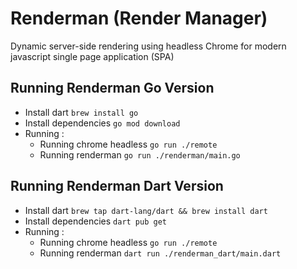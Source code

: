 # Renderman (Render Manager)

Dynamic server-side rendering using headless Chrome for modern javascript single page application (SPA)

## Running Renderman Go Version

- Install dart `brew install go`
- Install dependencies `go mod download`
- Running :
  - Running chrome headless `go run ./remote`
  - Running renderman `go run ./renderman/main.go`

## Running Renderman Dart Version

- Install dart `brew tap dart-lang/dart && brew install dart`
- Install dependencies `dart pub get`
- Running :
  - Running chrome headless `go run ./remote`
  - Running renderman `dart run ./renderman_dart/main.dart`
